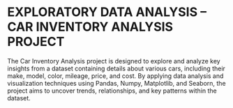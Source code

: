 # EXPLORATORY DATA ANALYSIS – CAR INVENTORY ANALYSIS PROJECT

The Car Inventory Analysis project is designed to explore and analyze key insights from a dataset containing details about various cars,
including their make, model, color, mileage, price, and cost. By applying data analysis and visualization techniques using Pandas, Numpy, Matplotlib, 
and Seaborn, the project aims to uncover trends, relationships, and key patterns within the dataset.
